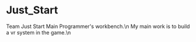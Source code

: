 # Just_Start
Team Just Start Main Programmer's workbench.\n
My main work is to build a vr system in the game.\n
